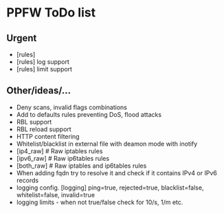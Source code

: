 PPFW ToDo list
==============

Urgent
------
* [rules]
* [rules] log support
* [rules] limit support

Other/ideas/…
-------------
* Deny scans, invalid flags combinations
* Add to defaults rules preventing DoS, flood attacks
* RBL support
* RBL reload support
* HTTP content filtering
* Whitelist/blacklist in external file with deamon mode with inotify
* [ip4_raw] # Raw iptables rules
* [ipv6_raw] # Raw ip6tables rules
* [both_raw] # Raw iptables and ip6tables rules
* When adding fqdn try to resolve it and check if it contains IPv4 or IPv6 records
* logging config. [logging] ping=true, rejected=true, blacklist=false, whitelist=false, invalid=true
* logging limits - when not true/false check for 10/s, 1/m etc.